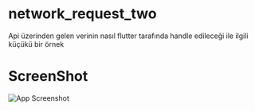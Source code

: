 # network_request_two

Api üzerinden gelen verinin nasıl flutter tarafında  handle edileceği ile ilgili küçükü bir örnek



# ScreenShot
![App Screenshot](https://user-images.githubusercontent.com/41169476/195322587-0d859311-133c-438c-9a63-7036cea5dfc0.png)


